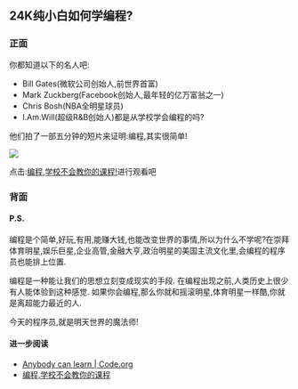 ## 24K纯小白如何学编程?

### 正面

你都知道以下的名人吧:

- Bill Gates(微软公司创始人,前世界首富)
- Mark Zuckberg(Facebook创始人,最年轻的亿万富翁之一)
- Chris Bosh(NBA全明星球员)
- I.Am.Will(超级R&B创始人)都是从学校学会编程的吗?

他们拍了一部五分钟的短片来证明:编程,其实很简单!

![](http://www.ityuedu.com/myimages/0/272813713984.jpg)

点击:[编程,学校不会教你的课程!][1]进行观看吧

### 背面

#### P.S.

编程是个简单,好玩,有用,能赚大钱,也能改变世界的事情,所以为什么不学呢?在崇拜体育明星,娱乐巨星,企业高管,金融大亨,政治明星的美国主流文化里,会编程的程序员也能排上位置. 

编程是一种能让我们的思想立刻变成现实的手段. 在编程出现之前,人类历史上很少有人能体验到这种感觉. 如果你会编程,那么你就和摇滚明星,体育明星一样酷,你就是离超能力最近的人. 

今天的程序员,就是明天世界的魔法师!

#### 进一步阅读

- [Anybody can learn | Code.org][2]
- [编程,学校不会教你的课程][3]

[1]:	http://v.youku.com/v_show/id_XNTIxODEyNDQ4.html
[2]:	https://code.org/
[3]:	http://blog.jobbole.com/34647/

